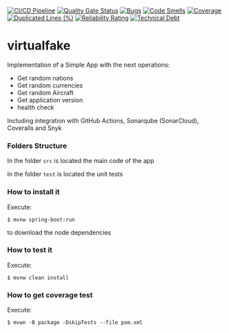 [![CI/CD Pipeline](https://github.com/MrRichar02/virtualfake/actions/workflows/build.yml/badge.svg)](https://github.com/MrRichar02/virtualfake/actions/workflows/build.yml)
[![Quality Gate Status](https://sonarcloud.io/api/project_badges/measure?project=MrRichar02_virtualfaker&metric=alert_status)](https://sonarcloud.io/summary/new_code?id=MrRichar02_virtualfaker)
[![Bugs](https://sonarcloud.io/api/project_badges/measure?project=MrRichar02_virtualfaker&metric=bugs)](https://sonarcloud.io/summary/new_code?id=MrRichar02_virtualfaker)
[![Code Smells](https://sonarcloud.io/api/project_badges/measure?project=MrRichar02_virtualfaker&metric=code_smells)](https://sonarcloud.io/summary/new_code?id=MrRichar02_virtualfaker)
[![Coverage](https://sonarcloud.io/api/project_badges/measure?project=MrRichar02_virtualfaker&metric=coverage)](https://sonarcloud.io/summary/new_code?id=MrRichar02_virtualfaker)
[![Duplicated Lines (%)](https://sonarcloud.io/api/project_badges/measure?project=MrRichar02_virtualfaker&metric=duplicated_lines_density)](https://sonarcloud.io/summary/new_code?id=MrRichar02_virtualfaker)
[![Reliability Rating](https://sonarcloud.io/api/project_badges/measure?project=MrRichar02_virtualfaker&metric=reliability_rating)](https://sonarcloud.io/summary/new_code?id=MrRichar02_virtualfaker)
[![Technical Debt](https://sonarcloud.io/api/project_badges/measure?project=MrRichar02_virtualfaker&metric=sqale_index)](https://sonarcloud.io/summary/new_code?id=MrRichar02_virtualfaker)

# virtualfake

Implementation of a Simple App with the next operations:

* Get random nations
* Get random currencies
* Get random Aircraft
* Get application version
* health check

Including integration with GitHub Actions, Sonarqube (SonarCloud), Coveralls and Snyk

### Folders Structure

In the folder `src` is located the main code of the app

In the folder `test` is located the unit tests

### How to install it

Execute:

```shell
$ mvnw spring-boot:run
```
to download the node dependencies

### How to test it

Execute:

```shell
$ mvnw clean install
```

### How to get coverage test

Execute:

```shell
$ mvwn -B package -DskipTests --file pom.xml
```
